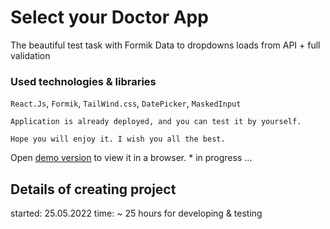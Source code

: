 # Select your Doctor App

The beautiful test task with Formik
Data to dropdowns loads from API + full validation

### Used technologies & libraries

`React.Js`, `Formik`, `TailWind.css`, `DatePicker`, `MaskedInput`

~~~
Application is already deployed, and you can test it by yourself.

Hope you will enjoy it. I wish you all the best.
~~~

Open [demo version](http://localhost:3000) to view it in a browser. * in progress ...

## Details of creating project
started: 25.05.2022
time: ~ 25 hours for developing & testing
